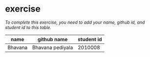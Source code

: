 # exercise
*To complete this exercise, you need to add your name, github id, and student id to this table.*

|name|github name|student id|
|----|-----|----|
|Bhavana|Bhavana pediyala|2010008|

